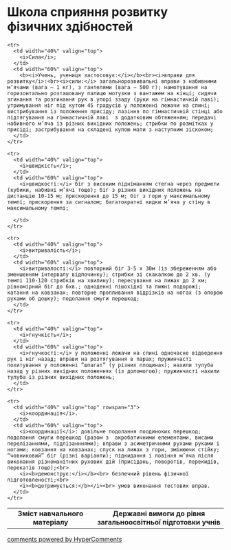 <div id="hypercomments_widget" class="js-hypercomments-widget invisible"></div>

# Школа сприяння розвитку фізичних здібностей

<table>
  <body>
    <tr>
      <td width="40%" align="center">
        <b>Зміст навчального матеріалу</b>
      </td>
      <td width="60%" align="center" valign="top">
        <b>Державні вимоги до рівня загальноосвітньої підготовки учнів</b>
      </td>
    </tr>

    <tr>
      <td width="40%" valign="top">
        <i>Сила</i>;
      </td>
      <td width="60%" valign="top">
        <b><i>Учень, учениця застосовує:</i></b><br><i>вправи для розвитку</i>:<br><i>сили:</i> загальнорозвивальні вправи з набивними м’ячами (вага – 1 кг), з гантелями (вага – 500 г); намотування на горизонтально розташовану палицю мотузки з вантажем на кінці; сидячи згинання та розгинання рук в упорі ззаду (руки на гімнастичній лаві); утримування ніг під кутом 45 градусів у положенні лежачи на спині; вистрибування із положення присіду; лазіння по гімнастичній стінці або  підтягування на гімнастичній лаві  з додатковим обтяженням; передачі набивного м’яча із різних вихідних положень; стрибки по розмітках у присіді; застрибування на складені купою мати з наступним зіскоком;
      </td>
    </tr>

    <tr>
      <td width="40%" valign="top">
        <i>швидкість</i>;
      </td>
      <td width="60%" valign="top">
        <i>швидкості:</i> біг з високим підніманням стегна через предмети (кубики, набивні м’ячі тощо); біг з різних вихідних положень на дистанцію 10-15 м; прискорення до 15 м; біг з гори у максимальному темпі; прискорення за сигналом; багатократні кидки м’яча у стіну в максимальному темпі;

      </td>
    </tr>

    <tr>
      <td width="40%" valign="top">
        <i>витривалість</i>;
      </td>
      <td width="60%" valign="top">
        <i>витривалості:</i> повторний біг 3-5 х 30м (із збереженням або зменшенням інтервалу відпочинку); стрибки зі скакалкою до 2 хв. (у темпі 110-120 стрибків на хвилину); пересування на лижах до 2 км; рівномірний біг до 6хв.; одноденні пішохідні та лижні подорожі; катання на ковзанах; повторне пропливання відрізків на ногах (з опорою руками об дошку); подолання смуги перешкод;
      </td>
    </tr>

    <tr>
      <td width="40%" valign="top">
        <i>гнучкість</i>;
      </td>
      <td width="60%" valign="top">
        <i>гнучкості:</i> у положенні лежачи на спині одночасне відведення рук і ніг назад; вправи на розтягування в парах; пружинчасті похитування у положенні “шпагат” (у різних площинах); нахили тулуба назад у різних вихідних положеннях (із допомогою); пружинчасті нахили тулуба із різних вихідних положень; 
      </td>
    </tr>

    <tr>
      <td width="40%" valign="top" rowspan="3">
        <i>координація</i>.
      </td>
      <td width="60%" valign="top">
        <i>координації</i>: довільне подолання поодиноких перешкод; подолання смуги перешкод (разом з  акробатичними елементами, висами перелізаннями, підлізанннями); вправи з асиметричними рухами руками і ногами; ковзання на ковзанах; спуск на лижах з гори, змінюючи стійку; “човниковий” біг (різні варіанти); підкидання і ловіння м’яча після виконання різноманітних рухових дій (присідань, поворотів, перекидів, перекатів тощо);<br>
        <i><b>демонструє:</i></b><br> безпечний рівень фізичної підготовленості;<br>
        <i><b>дотримується:</b></i><br> умов виконання тестових вправ.
      </td>
    </tr>
  </body>
</table>

<div class="js-hypercomments-container">
    <a href="http://hypercomments.com" class="hc-link" title="comments widget">comments powered by HyperComments</a>
</div>